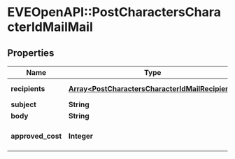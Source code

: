 # EVEOpenAPI::PostCharactersCharacterIdMailMail

## Properties
Name | Type | Description | Notes
------------ | ------------- | ------------- | -------------
**recipients** | [**Array&lt;PostCharactersCharacterIdMailRecipient&gt;**](PostCharactersCharacterIdMailRecipient.md) | recipients array | 
**subject** | **String** | subject string | 
**body** | **String** | body string | 
**approved_cost** | **Integer** | approved_cost integer | [optional] [default to 0]


